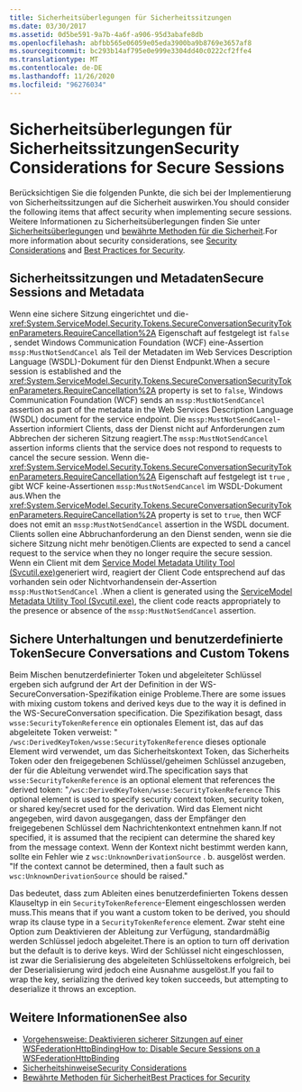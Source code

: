 ```yaml
---
title: Sicherheitsüberlegungen für Sicherheitssitzungen
ms.date: 03/30/2017
ms.assetid: 0d5be591-9a7b-4a6f-a906-95d3abafe8db
ms.openlocfilehash: abfbb565e06059e05eda3900ba9b8769e3657af8
ms.sourcegitcommit: bc293b14af795e0e999e3304dd40c0222cf2ffe4
ms.translationtype: MT
ms.contentlocale: de-DE
ms.lasthandoff: 11/26/2020
ms.locfileid: "96276034"
---
```

# <a name="security-considerations-for-secure-sessions"></a><span data-ttu-id="1665e-102">Sicherheitsüberlegungen für Sicherheitssitzungen</span><span class="sxs-lookup"><span data-stu-id="1665e-102">Security Considerations for Secure Sessions</span></span>

<span data-ttu-id="1665e-103">Berücksichtigen Sie die folgenden Punkte, die sich bei der Implementierung von Sicherheitssitzungen auf die Sicherheit auswirken.</span><span class="sxs-lookup"><span data-stu-id="1665e-103">You should consider the following items that affect security when implementing secure sessions.</span></span> <span data-ttu-id="1665e-104">Weitere Informationen zu Sicherheitsüberlegungen finden Sie unter [Sicherheitsüberlegungen](security-considerations-in-wcf.md) und [bewährte Methoden für die Sicherheit](best-practices-for-security-in-wcf.md).</span><span class="sxs-lookup"><span data-stu-id="1665e-104">For more information about security considerations, see [Security Considerations](security-considerations-in-wcf.md) and [Best Practices for Security](best-practices-for-security-in-wcf.md).</span></span>  
  
## <a name="secure-sessions-and-metadata"></a><span data-ttu-id="1665e-105">Sicherheitssitzungen und Metadaten</span><span class="sxs-lookup"><span data-stu-id="1665e-105">Secure Sessions and Metadata</span></span>  

 <span data-ttu-id="1665e-106">Wenn eine sichere Sitzung eingerichtet und die- <xref:System.ServiceModel.Security.Tokens.SecureConversationSecurityTokenParameters.RequireCancellation%2A> Eigenschaft auf festgelegt ist `false` , sendet Windows Communication Foundation (WCF) eine-Assertion `mssp:MustNotSendCancel` als Teil der Metadaten im Web Services Description Language (WSDL)-Dokument für den Dienst Endpunkt.</span><span class="sxs-lookup"><span data-stu-id="1665e-106">When a secure session is established and the <xref:System.ServiceModel.Security.Tokens.SecureConversationSecurityTokenParameters.RequireCancellation%2A> property is set to `false`, Windows Communication Foundation (WCF) sends an `mssp:MustNotSendCancel` assertion as part of the metadata in the Web Services Description Language (WSDL) document for the service endpoint.</span></span> <span data-ttu-id="1665e-107">Die `mssp:MustNotSendCancel`-Assertion informiert Clients, dass der Dienst nicht auf Anforderungen zum Abbrechen der sicheren Sitzung reagiert.</span><span class="sxs-lookup"><span data-stu-id="1665e-107">The `mssp:MustNotSendCancel` assertion informs clients that the service does not respond to requests to cancel the secure session.</span></span> <span data-ttu-id="1665e-108">Wenn die- <xref:System.ServiceModel.Security.Tokens.SecureConversationSecurityTokenParameters.RequireCancellation%2A> Eigenschaft auf festgelegt ist `true` , gibt WCF keine-Assertionen `mssp:MustNotSendCancel` im WSDL-Dokument aus.</span><span class="sxs-lookup"><span data-stu-id="1665e-108">When the <xref:System.ServiceModel.Security.Tokens.SecureConversationSecurityTokenParameters.RequireCancellation%2A> property is set to `true`, then WCF does not emit an `mssp:MustNotSendCancel` assertion in the WSDL document.</span></span> <span data-ttu-id="1665e-109">Clients sollen eine Abbruchanforderung an den Dienst senden, wenn sie die sichere Sitzung nicht mehr benötigen.</span><span class="sxs-lookup"><span data-stu-id="1665e-109">Clients are expected to send a cancel request to the service when they no longer require the secure session.</span></span> <span data-ttu-id="1665e-110">Wenn ein Client mit dem [Service Model Metadata Utility Tool (Svcutil.exe)](../servicemodel-metadata-utility-tool-svcutil-exe.md)generiert wird, reagiert der Client Code entsprechend auf das vorhanden sein oder Nichtvorhandensein der-Assertion `mssp:MustNotSendCancel` .</span><span class="sxs-lookup"><span data-stu-id="1665e-110">When a client is generated using the [ServiceModel Metadata Utility Tool (Svcutil.exe)](../servicemodel-metadata-utility-tool-svcutil-exe.md), the client code reacts appropriately to the presence or absence of the `mssp:MustNotSendCancel` assertion.</span></span>  
  
## <a name="secure-conversations-and-custom-tokens"></a><span data-ttu-id="1665e-111">Sichere Unterhaltungen und benutzerdefinierte Token</span><span class="sxs-lookup"><span data-stu-id="1665e-111">Secure Conversations and Custom Tokens</span></span>  

 <span data-ttu-id="1665e-112">Beim Mischen benutzerdefinierter Token und abgeleiteter Schlüssel ergeben sich aufgrund der Art der Definition in der WS-SecureConversation-Spezifikation einige Probleme.</span><span class="sxs-lookup"><span data-stu-id="1665e-112">There are some issues with mixing custom tokens and derived keys due to the way it is defined in the WS-SecureConversation specification.</span></span> <span data-ttu-id="1665e-113">Die Spezifikation besagt, dass `wsse:SecurityTokenReference` ein optionales Element ist, das auf das abgeleitete Token verweist: " `/wsc:DerivedKeyToken/wsse:SecurityTokenReference` dieses optionale Element wird verwendet, um das Sicherheitskontext Token, das Sicherheits Token oder den freigegebenen Schlüssel/geheimen Schlüssel anzugeben, der für die Ableitung verwendet wird.</span><span class="sxs-lookup"><span data-stu-id="1665e-113">The specification says that `wsse:SecurityTokenReference` is an optional element that references the derived token: "`/wsc:DerivedKeyToken/wsse:SecurityTokenReference` This optional element is used to specify security context token, security token, or shared key/secret used for the derivation.</span></span> <span data-ttu-id="1665e-114">Wird das Element nicht angegeben, wird davon ausgegangen, dass der Empfänger den freigegebenen Schlüssel dem Nachrichtenkontext entnehmen kann.</span><span class="sxs-lookup"><span data-stu-id="1665e-114">If not specified, it is assumed that the recipient can determine the shared key from the message context.</span></span> <span data-ttu-id="1665e-115">Wenn der Kontext nicht bestimmt werden kann, sollte ein Fehler wie z `wsc:UnknownDerivationSource` . b. ausgelöst werden. "</span><span class="sxs-lookup"><span data-stu-id="1665e-115">If the context cannot be determined, then a fault such as `wsc:UnknownDerivationSource` should be raised."</span></span>  
  
 <span data-ttu-id="1665e-116">Das bedeutet, dass zum Ableiten eines benutzerdefinierten Tokens dessen Klauseltyp in ein `SecurityTokenReference`-Element eingeschlossen werden muss.</span><span class="sxs-lookup"><span data-stu-id="1665e-116">This means that if you want a custom token to be derived, you should wrap its clause type in a `SecurityTokenReference` element.</span></span> <span data-ttu-id="1665e-117">Zwar steht eine Option zum Deaktivieren der Ableitung zur Verfügung, standardmäßig werden Schlüssel jedoch abgeleitet.</span><span class="sxs-lookup"><span data-stu-id="1665e-117">There is an option to turn off derivation but the default is to derive keys.</span></span> <span data-ttu-id="1665e-118">Wird der Schlüssel nicht eingeschlossen, ist zwar die Serialisierung des abgeleiteten Schlüsseltokens erfolgreich, bei der Deserialisierung wird jedoch eine Ausnahme ausgelöst.</span><span class="sxs-lookup"><span data-stu-id="1665e-118">If you fail to wrap the key, serializing the derived key token succeeds, but attempting to deserialize it throws an exception.</span></span>  
  
## <a name="see-also"></a><span data-ttu-id="1665e-119">Weitere Informationen</span><span class="sxs-lookup"><span data-stu-id="1665e-119">See also</span></span>

- [<span data-ttu-id="1665e-120">Vorgehensweise: Deaktivieren sicherer Sitzungen auf einer WSFederationHttpBinding</span><span class="sxs-lookup"><span data-stu-id="1665e-120">How to: Disable Secure Sessions on a WSFederationHttpBinding</span></span>](how-to-disable-secure-sessions-on-a-wsfederationhttpbinding.md)
- [<span data-ttu-id="1665e-121">Sicherheitshinweise</span><span class="sxs-lookup"><span data-stu-id="1665e-121">Security Considerations</span></span>](security-considerations-in-wcf.md)
- [<span data-ttu-id="1665e-122">Bewährte Methoden für Sicherheit</span><span class="sxs-lookup"><span data-stu-id="1665e-122">Best Practices for Security</span></span>](best-practices-for-security-in-wcf.md)
